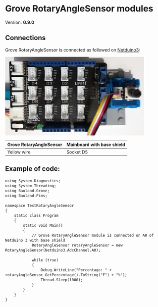 # Grove RotaryAngleSensor modules
Version: __0.9.0__

## Connections ##
Grove RotaryAngleSensor is connected as followed on [Netduino3](http://developer.wildernesslabs.co/Netduino/About/):

![Schematic](RotaryAngleSensor-Netduino3-with-base-shield.jpg)

Grove RotaryAngleSensor | Mainboard with base shield
---------------- | ----------
Yellow wire | Socket D5

## Example of code:
```CSharp
using System.Diagnostics;
using System.Threading;
using Bauland.Grove;
using Bauland.Pins;

namespace TestRotaryAngleSensor
{
    static class Program
    {
        static void Main()
        {
            // Grove RotaryAngleSensor module is connected on A0 of Netduino 3 with base shield
            RotaryAngleSensor rotaryAngleSensor = new RotaryAngleSensor(Netduino3.AdcChannel.A0);

            while (true)
            {
                Debug.WriteLine("Percentage: " + rotaryAngleSensor.GetPercentage().ToString("F") + "%");
                Thread.Sleep(1000);
            }
        }
    }
}
```
